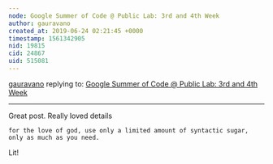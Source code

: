```yaml
---
node: Google Summer of Code @ Public Lab: 3rd and 4th Week
author: gauravano
created_at: 2019-06-24 02:21:45 +0000
timestamp: 1561342905
nid: 19815
cid: 24867
uid: 515081
---
```




[gauravano](../profile/gauravano) replying to: [Google Summer of Code @ Public Lab: 3rd and 4th Week](../notes/rexagod/06-22-2019/google-summer-of-code-public-lab-3rd-and-4th-week)

----
Great post. Really loved details

`for the love of god, use only a limited amount of syntactic sugar, only as much as you need.`

Lit!